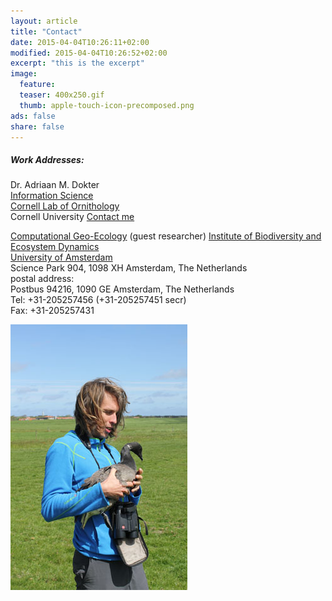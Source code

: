 ```yaml
---
layout: article 
title: "Contact" 
date: 2015-04-04T10:26:11+02:00 
modified: 2015-04-04T10:26:52+02:00 
excerpt: "this is the excerpt" 
image: 
  feature: 
  teaser: 400x250.gif 
  thumb: apple-touch-icon-precomposed.png 
ads: false 
share: false
---
```



##### Work Addresses:

Dr. Adriaan M. Dokter<br /> 
[Information Science][1]<br />
[Cornell Lab of Ornithology][2]<br />
Cornell University
<a href="mailto:{{ 'amd427@cornell.edu' | encode_email }}" title="Email me">Contact me</a>

[Computational Geo-Ecology][3] (guest researcher)
[Institute of Biodiversity and Ecosystem Dynamics][4]  
[University of Amsterdam][5]  
Science Park 904, 1098 XH Amsterdam, The Netherlands  
postal address:  
Postbus 94216, 1090 GE Amsterdam, The Netherlands  
Tel: +31-205257456 (+31-205257451 secr)  
Fax: +31-205257431  

!["it's me"](/images/AdriaanBrent201505.jpg)

[1]: http://www.birds.cornell.edu/page.aspx?pid=1675
[2]: http://www.birds.cornell.edu
[3]: http://ibed.uva.nl/research/research-groups/content/computational-geo-ecology/computational-geo-ecology.html  "Computational Geo-Ecology"
[4]: http://ibed.uva.nl/        "Institute for Biodiversity and Ecosystem Dynamics"
[5]: http://uva.nl/        "University of Amsterdam"

